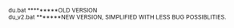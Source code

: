 <sup>du.bat *********OLD VERSION
<br>du_v2.bat *******NEW VERSION, SIMPLIFIED WITH LESS BUG POSSIBLITIES.
